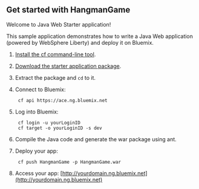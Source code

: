 Get started with HangmanGame
-----------------------------------
Welcome to Java Web Starter application!

This sample application demonstrates how to write a Java Web application (powered by WebSphere Liberty) and deploy it on Bluemix.

1. [Install the cf command-line tool](https://www.ace.ng.bluemix.net/docs/#starters/BuildingWeb.html#install_cf).
2. [Download the starter application package](https://ace.ng.bluemix.net:443/rest/starter-download).
3. Extract the package and `cd` to it.
4. Connect to Bluemix:

		cf api https://ace.ng.bluemix.net

5. Log into Bluemix:

		cf login -u yourLoginID
		cf target -o yourLoginID -s dev
				
6. Compile the Java code and generate the war package using ant.
7. Deploy your app:

		cf push HangmanGame -p HangmanGame.war

8. Access your app: [http://yourdomain.ng.bluemix.net](http://yourdomain.ng.bluemix.net)
